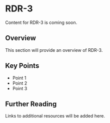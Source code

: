 # RDR-3

Content for RDR-3 is coming soon.

## Overview

This section will provide an overview of RDR-3.

## Key Points

- Point 1
- Point 2
- Point 3

## Further Reading

Links to additional resources will be added here.
